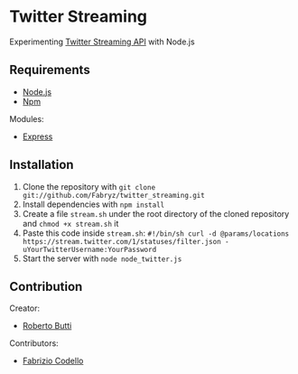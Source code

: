 Twitter Streaming
======

Experimenting [Twitter Streaming API](https://dev.twitter.com/docs/streaming-api/methods) with Node.js

Requirements
------------

* [Node.js](http://nodejs.org/)
* [Npm](http://npmjs.org/)

Modules:

* [Express](http://expressjs.com/)

Installation
----------

1. Clone the repository with ``git clone git://github.com/Fabryz/twitter_streaming.git``
2. Install dependencies with ``npm install``
3. Create a file ``stream.sh`` under the root directory of the cloned repository and ``chmod +x stream.sh`` it
4. Paste this code inside ``stream.sh``:
``#!/bin/sh
curl -d @params/locations https://stream.twitter.com/1/statuses/filter.json -uYourTwitterUsername:YourPassword``
5. Start the server with ``node node_twitter.js``

Contribution
-------

Creator:

* [Roberto Butti](https://github.com/roberto-butti)

Contributors:

* [Fabrizio Codello](https://github.com/Fabryz)